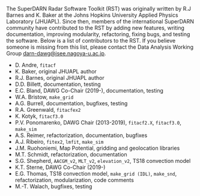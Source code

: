 The SuperDARN Radar Software Toolkit (RST) was originally written by R.J Barnes and K. Baker at the Johns Hopkins University Applied Physics Laboratory (JHUAPL). Since then, members of the international SuperDARN community have contributed to the RST by adding new features, writing documentation, improving modularity, refactoring, fixing bugs, and testing the software. Below is a list of contributors to the RST. If you believe someone is missing from this list, please contact the Data Analysis Working Group <darn-dawg@isee.nagoya-u.ac.jp>.

- D. Andre, `fitacf`
- K. Baker, original JHUAPL author
- R.J. Barnes, original JHUAPL author
- D.D. Billett, documentation, testing
- E.C. Bland, DAWG Co-Chair (2019-), documentation, testing
- W.A. Bristow, `make_grid`
- A.G. Burrell, documentation, bugfixes, testing
- R.A. Greenwald, `fitacfex2`
- K. Kotyk, `fitacf3.0`
- P.V. Ponomarenko, DAWG Chair (2013-2019), `fitacf2.X`, `fitacf3.0`, `make_sim`
- A.S. Reimer, refactorization, documentation, bugfixes
- A.J. Ribeiro, `fitex2`, `lmfit`, `make_sim`
- J.M. Ruohoniemi, Map Potential, gridding and geolocation libraries
- M.T. Schmidt, refactorization, documentation
- S.G. Shepherd, `AACGM_v2`, `MLT_v2`, `elevation_v2`, TS18 convection model
- K.T. Sterne, DAWG Co-Chair (2019-)
- E.G. Thomas, TS18 convection model, `make_grid (IDL)`, `make_snd`, refactorization, modularization, code comments
- M.-T. Walach, bugfixes, testing
